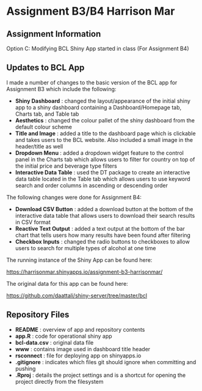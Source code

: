 # Assignment B3/B4 Harrison Mar

## Assignment Information

Option C: Modifying BCL Shiny App started in class (For Assignment B4)

## Updates to BCL App

I made a number of changes to the basic version of the BCL app for Assignment B3 which include the following:

- **Shiny Dashboard** : changed the layout/appearance of the initial shiny app to a shiny dashboard containing a Dashboard/Homepage tab, Charts tab, and Table tab
- **Aesthetics** : changed the colour pallet of the shiny dashboard from the default colour scheme
- **Title and Image** : added a title to the dashboard page which is clickable and takes users to the BCL website. Also included a small image in the header/title as well
- **Dropdown Menu** : added a dropdown widget feature to the control panel in the Charts tab which allows users to filter for country on top of the initial price and beverage type filters
- **Interactive Data Table** : used the DT package to create an interactive data table located in the Table tab which allows users to use keyword search and order columns in ascending or descending order

The following changes were done for Assignment B4:

- **Download CSV Button** : added a download button at the bottom of the interactive data table that allows users to download their search results in CSV format
- **Reactive Text Output** : added a text output at the bottom of the bar chart that tells users how many results have been found after filtering
- **Checkbox Inputs** : changed the radio buttons to checkboxes to allow users to search for multiple types of alcohol at one time

The running instance of the Shiny App can be found here:

https://harrisonmar.shinyapps.io/assignment-b3-harrisonmar/

The original data for this app can be found here:

https://github.com/daattali/shiny-server/tree/master/bcl

## Repository Files

- **README** : overview of app and repository contents
- **app.R** : code for operational shiny app
- **bcl-data.csv** : original data file 
- **www** : contains image used in dashboard title header
- **rsconnect** : file for deploying app on shinyapps.io
- **.gitignore** : indicates which files git should ignore when committing and pushing
- **.Rproj** : details the project settings and is a shortcut for opening the project directly from the filesystem
